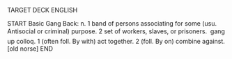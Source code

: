 TARGET DECK
ENGLISH

START
Basic
Gang
Back: n. 1 band of persons associating for some (usu. Antisocial or criminal) purpose. 2 set of workers, slaves, or prisoners.  gang up colloq. 1 (often foll. By with) act together. 2 (foll. By on) combine against. [old norse]
END
